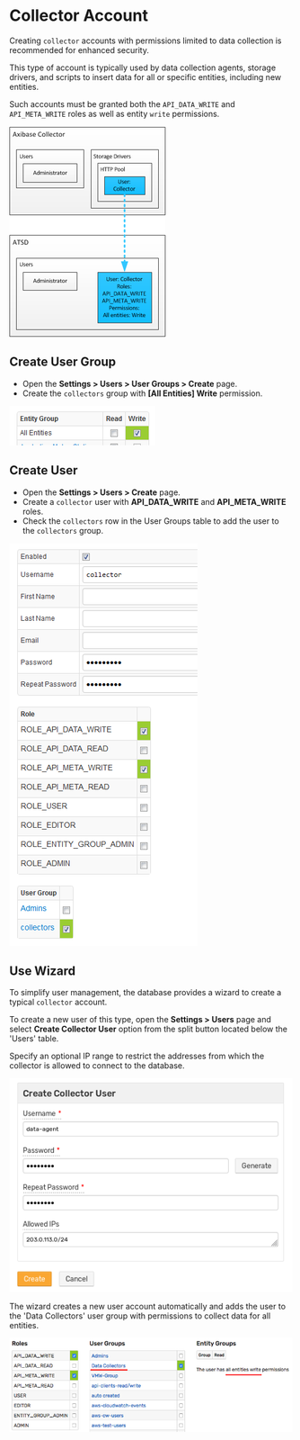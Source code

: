 # Collector Account

Creating `collector` accounts with permissions limited to data collection is recommended for enhanced security.

This type of account is typically used by data collection agents, storage drivers, and scripts to insert data for all or specific entities, including new entities.

Such accounts must be granted both the `API_DATA_WRITE` and `API_META_WRITE` roles as well as entity `write` permissions.

![Collector Account](./images/collector-account.png)

## Create User Group

* Open the **Settings > Users > User Groups > Create** page.
* Create the `collectors` group with **[All Entities] Write** permission.

![collectors group](./images/all-entities-write.png)

## Create User

* Open the **Settings > Users > Create** page.
* Create a `collector` user with **API_DATA_WRITE** and **API_META_WRITE** roles.
* Check the `collectors` row in the User Groups table to add the user to the `collectors` group.

![collector user](./images/collector-user.png)

## Use Wizard

To simplify user management, the database provides a wizard to create a typical `collector` account.

To create a new user of this type, open the **Settings > Users** page and select **Create Collector User** option from the split button located below the 'Users' table.

Specify an optional IP range to restrict the addresses from which the collector is allowed to connect to the database.

![](./images/collector-user-wizard.png)

The wizard creates a new user account automatically and adds the user to the 'Data Collectors' user group with permissions to collect data for all entities.

![](./images/collector-user-permissions.png)
